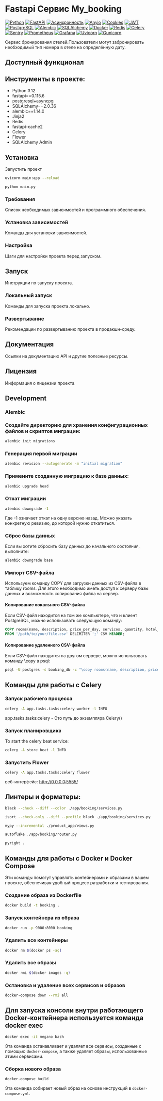 # Fastapi Cервис My_booking
[![Python](https://img.shields.io/badge/-Python-464646?style=flat-square&logo=Python)](https://www.python.org/)
[![FastAPI](https://img.shields.io/badge/-FastAPI-464646?style=flat-square&logo=fastapi)](https://fastapi.tiangolo.com/)
[![Асинхронность](https://img.shields.io/badge/-Асинхронность-464646?style=flat-square&logo=Асинхронность)]()
[![Anyio](https://img.shields.io/badge/-Anyio-464646?style=flat-square&logo=Anyio)](https://anyio.readthedocs.io/en/stable/)
[![Cookies](https://img.shields.io/badge/-Cookies-464646?style=flat-square&logo=Cookies)]()
[![JWT](https://img.shields.io/badge/-JWT-464646?style=flat-square&logo=JWT)]()
[![PostgreSQL](https://img.shields.io/badge/-PostgreSQL-464646?style=flat-square&logo=PostgreSQL)](https://www.postgresql.org/)
[![Alembic](https://img.shields.io/badge/-Alembic-464646?style=flat-square&logo=Alembic)](https://alembic.sqlalchemy.org/en/latest/)
[![SQLAlchemy](https://img.shields.io/badge/-SQLAlchemy-464646?style=flat-square&logo=SQLAlchemy)](https://www.sqlalchemy.org/)
[![Docker](https://img.shields.io/badge/-Docker-464646?style=flat-square&logo=docker)](https://www.docker.com/)
[![Redis](https://img.shields.io/badge/-Redis-464646?style=flat-square&logo=Redis)](https://redis.io/)
[![Celery](https://img.shields.io/badge/-Celery-464646?style=flat-square&logo=Celery)](https://docs.celeryq.dev/en/stable/)
[![Sentry](https://img.shields.io/badge/-Sentry-464646?style=flat-square&logo=Sentry)](https://sentry.io/welcome/)
[![Prometheus](https://img.shields.io/badge/-Prometheus-464646?style=flat-square&logo=Prometheus)](https://prometheus.io/)
[![Grafana](https://img.shields.io/badge/-Grafana-464646?style=flat-square&logo=Grafana)](https://grafana.com/)
[![Uvicorn](https://img.shields.io/badge/-Uvicorn-464646?style=flat-square&logo=uvicorn)](https://www.uvicorn.org/)
[![Gunicorn](https://img.shields.io/badge/-Gunicorn-464646?style=flat-square&logo=gunicorn)](https://gunicorn.org/)

Cервис бронирования отелей.Пользователи могут забронировать необходимый тип номера в отеле на определённую дату.

## Доступный функционал


## Инструменты в проекте:
* Python 3.12
* fastapi==0.115.6
* postgresql+asyncpg
* SQLAlchemy==2.0.36
* alembic==1.14.0
* Jinja2
* Redis
* fastapi-cache2
* Celery
* Flower
* SQLAlchemy Admin


## Установка

Запустить проект
```bash
uvicorn main:app --reload
```

```bash
python main.py
```

### Требования

Список необходимых зависимостей и программного обеспечения.

### Установка зависимостей

Команды для установки зависимостей.

### Настройка

Шаги для настройки проекта перед запуском.

## Запуск

Инструкции по запуску проекта.

### Локальный запуск

Команды для запуска проекта локально.

### Развертывание

Рекомендации по развертыванию проекта в продакшн-среду.

## Документация

Ссылки на документацию API и другие полезные ресурсы.

## Лицензия

Информация о лицензии проекта.


## Development

### Alembic

### Создайте директорию для хранения конфигурационных файлов и скриптов миграции:
```bash
alembic init migrations
```

### Генерация первой миграции
```bash
alembic revision --autogenerate -m "initial migration"
```

### Примените созданную миграцию к базе данных:
```bash
alembic upgrade head
```

### Откат миграции
```bash
alembic downgrade -1
```
Где -1 означает откат на одну версию назад. Можно указать конкретную ревизию, до которой нужно откатиться.


### Сброс базы данных
Если вы хотите сбросить базу данных до начального состояния, выполните:
```bash
alembic downgrade base
```


### Импорт CSV-файла

Используем команду COPY для загрузки данных из CSV-файла в таблицу rooms. Для этого необходимо иметь доступ к серверу базы данных и возможность копирования файла на сервер.

#### Копирование локального CSV-файла

Если CSV-файл находится на том же компьютере, что и клиент PostgreSQL, можно использовать следующую команду:

```SQL
COPY rooms(name, description, price_per_day, services, quantity, hotel_id, image_id)
FROM '/path/to/your/file.csv' DELIMITER ';' CSV HEADER;
```

#### Копирование удаленного CSV-файла

Если CSV-файл находится на другом сервере, можно использовать команду \copy в psql:

```bash
psql -U postgres -d booking_db -c "\copy rooms(name, description, price_per_day, services, quantity, hotel_id, image_id) FROM '/path/to/your/file.csv' DELIMITER ';' CSV HEADER;"
```

## Команды для работы с Celery
### Запуск рабочего процесса
```bash
celery -A app.tasks.tasks:celery worker -l INFO
```
app.tasks.tasks:celery - Это путь до экземпляра Celery()

### Запуск планировщика
To start the celery beat service:
```bash
celery -A store beat -l INFO
```

### Запустить Flower
```bash
celery -A app.tasks.tasks:celery flower
```
веб-интерфейс: http://0.0.0.0:5555/


## Линтеры и форматеры:
```bash
black --check --diff --color ./app/booking/services.py
```

```bash
isort --check-only --diff --profile black ./app/booking/services.py
```

```bash
mypy --incremental ./product_app/views.py 
```

```bash
autoflake ./app/booking/router.py
```

```bash
pyright .
```

## Команды для работы с Docker и Docker Compose
Эти команды помогут управлять контейнерами и образами в вашем проекте, обеспечивая удобный процесс разработки и тестирования.

### Создание образа из Dockerfile
```bash
docker build -t booking .
```

### Запуск контейнера из образа
```bash
docker run -p 9000:8000 booking
```

### Удалить все контейнеры
```bash
docker rm $(docker ps -aq)
```

### Удалить все образы
```bash
docker rmi $(docker images -q)
```

### Остановка и удаление всех сервисов и образов

```bash
docker-compose down --rmi all
```

## Для запуска консоли внутри работающего Docker-контейнера используется команда docker exec
```bash
docker exec -it megano bash 
```



Эта команда останавливает и удаляет все сервисы, созданные с помощью `docker-compose`, а также удаляет образы, использованные этими сервисами.

### Сборка нового образа

```bash
docker-compose build
```
Эта команда собирает новый образ на основе инструкций в `docker-compose.yml`.